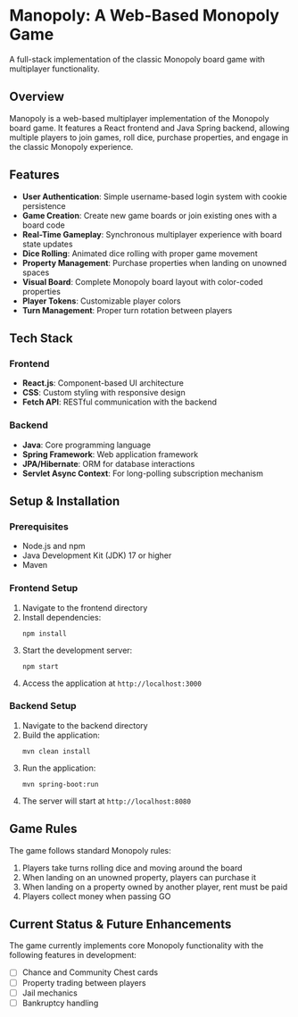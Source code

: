 # Manopoly: A Web-Based Monopoly Game

A full-stack implementation of the classic Monopoly board game with multiplayer functionality.

## Overview

Manopoly is a web-based multiplayer implementation of the Monopoly board game. It features a React frontend and Java Spring backend, allowing multiple players to join games, roll dice, purchase properties, and engage in the classic Monopoly experience.

## Features

- **User Authentication**: Simple username-based login system with cookie persistence
- **Game Creation**: Create new game boards or join existing ones with a board code
- **Real-Time Gameplay**: Synchronous multiplayer experience with board state updates
- **Dice Rolling**: Animated dice rolling with proper game movement
- **Property Management**: Purchase properties when landing on unowned spaces
- **Visual Board**: Complete Monopoly board layout with color-coded properties
- **Player Tokens**: Customizable player colors
- **Turn Management**: Proper turn rotation between players

## Tech Stack

### Frontend
- **React.js**: Component-based UI architecture
- **CSS**: Custom styling with responsive design
- **Fetch API**: RESTful communication with the backend

### Backend
- **Java**: Core programming language
- **Spring Framework**: Web application framework
- **JPA/Hibernate**: ORM for database interactions
- **Servlet Async Context**: For long-polling subscription mechanism

## Setup & Installation

### Prerequisites
- Node.js and npm
- Java Development Kit (JDK) 17 or higher
- Maven

### Frontend Setup
1. Navigate to the frontend directory
2. Install dependencies:
   ```
   npm install
   ```
3. Start the development server:
   ```
   npm start
   ```
4. Access the application at `http://localhost:3000`

### Backend Setup
1. Navigate to the backend directory
2. Build the application:
   ```
   mvn clean install
   ```
3. Run the application:
   ```
   mvn spring-boot:run
   ```
4. The server will start at `http://localhost:8080`

## Game Rules

The game follows standard Monopoly rules:

1. Players take turns rolling dice and moving around the board
2. When landing on an unowned property, players can purchase it
3. When landing on a property owned by another player, rent must be paid
4. Players collect money when passing GO

## Current Status & Future Enhancements

The game currently implements core Monopoly functionality with the following features in development:

- [ ] Chance and Community Chest cards
- [ ] Property trading between players
- [ ] Jail mechanics
- [ ] Bankruptcy handling
